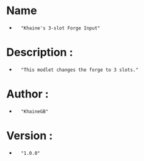 #       Name 
*       "Khaine's 3-slot Forge Input"

#       Description : 
*       "This modlet changes the forge to 3 slots."

#       Author : 
*       "KhaineGB"

#       Version : 
*       "1.0.0"
